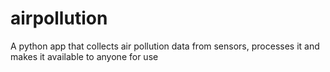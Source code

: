 # airpollution
A python app that collects air pollution data from sensors, processes it and makes it available to anyone for use
